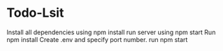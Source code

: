 # Todo-Lsit
Install all dependencies using npm install
run server using npm start
 Run npm install
 Create .env and specify port number.
 run npm start
